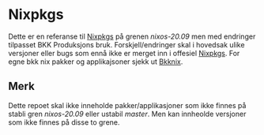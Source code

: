 # Nixpkgs
Dette er en referanse til [Nixpkgs](https://github.com/NixOS/nixpkgs) på grenen *nixos-20.09* men med endringer tilpasset BKK Produksjons bruk. Forskjell/endringer skal i hovedsak ulike versjoner eller bugs som ennå ikke er merget inn i offesiel [Nixpkgs](https://github.com/NixOS/nixpkgs). For egne bkk nix pakker og applikajsoner sjekk ut [Bkknix](https://github.com/bkkp/bkknix). 


## Merk
Dette repoet skal ikke inneholde pakker/applikasjoner som ikke finnes på stabli gren *nixos-20.09* eller ustabil *master*. Men kan innheolde versjoner som ikke finnes på disse to grene.
